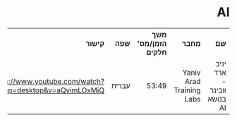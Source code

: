 <div dir="rtl">
    <h1>AI</h1>
    <table>
        <tr>
            <th style="text-align: right;">שם</th>
            <th style="text-align: right;">מחבר</th>
            <th style="text-align: right;">משך הזמן/מס' חלקים</th>
            <th style="text-align: right;">שפה</th>
            <th style="text-align: right;">קישור</th>
            <th style="text-align: right;">הערות</th>
        </tr>
        <tr>
            <td style="text-align: right;">יניב ארד -וובינר בנושא AI</td>
            <td style="text-align: right;">Yaniv Arad Training Labs</td>
            <td style="text-align: right;">53:49</td>
            <td style="text-align: right;">עברית</td>
            <td style="text-align: right;">
                <a href="https://www.youtube.com/watch?app=desktop&v=aQyimLOxMjQ">https://www.youtube.com/watch?app=desktop&v=aQyimLOxMjQ</a>   
            </td>
            <td style="text-align: right;"></td>
        </tr>
    <table>
</div>